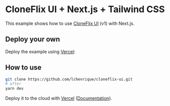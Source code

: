 # CloneFlix UI + Next.js +  Tailwind CSS

This example shows how to use [CloneFlix UI](https://cloneflix-gamma.vercel.app/) (v1) with Next.js.

## Deploy your own

Deploy the example using [Vercel](https://vercel.com?utm_source=github&utm_medium=readme&utm_campaign=next-example):

## How to use



```bash
git clone https://github.com/lchenrique/cloneflix-ui.git
# after
yarn dev
```

Deploy it to the cloud with [Vercel](https://vercel.com/new?utm_source=github&utm_medium=readme&utm_campaign=next-example) ([Documentation](https://nextjs.org/docs/deployment)).
